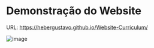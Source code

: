 # Demonstração do Website

URL: https://hebergustavo.github.io/Website-Curriculum/

![image](https://github.com/heberGustavo/Website-Curriculum/assets/44476616/ae516877-d454-4d01-bac9-02698c20c9d6)
